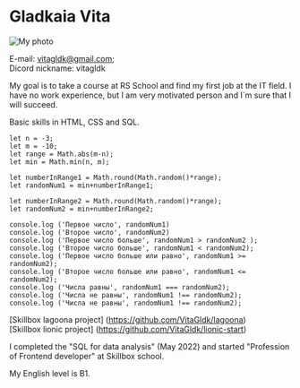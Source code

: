# Gladkaia Vita

![My photo](https://sun9-53.userapi.com/impf/c846419/v846419579/5edd2/Fu6PXMx0H40.jpg?size=1614x2160&quality=96&sign=591367f0225a3f273fd77ceb7340813b&type=album)

E-mail: vitagldk@gmail.com;  
Dicord nickname: vitagldk

My goal is to take a course at RS School and find my first job at the IT field. I have no work experience, but I am very motivated person and I`m sure that I will suсceed.

Basic skills in HTML, CSS and SQL.

```
let n = -3;
let m = -10;
let range = Math.abs(m-n);
let min = Math.min(n, m);

let numberInRange1 = Math.round(Math.random()*range);
let randomNum1 = min+numberInRange1;

let numberInRange2 = Math.round(Math.random()*range);
let randomNum2 = min+numberInRange2;

console.log ('Первое число', randomNum1)
console.log ('Второе число', randomNum2)
console.log ('Первое число больше', randomNum1 > randomNum2 );
console.log ('Второе число больше', randomNum1 < randomNum2);
console.log ('Первое число больше или равно', randomNum1 >= randomNum2);
console.log ('Второе число больше или равно', randomNum1 <= randomNum2);
console.log ('Числа равны', randomNum1 === randomNum2);
console.log ('Числа не равны', randomNum1 !== randomNum2);
console.log ('Числа не равны', randomNum1 !== randomNum2);
```

[Skillbox lagoona project] (https://github.com/VitaGldk/lagoona)  
[Skillbox lionic project] (https://github.com/VitaGldk/lionic-start)

I completed the "SQL for data analysis" (May 2022) and started "Profession of Frontend developer" at Skillbox school.

My English level is В1.